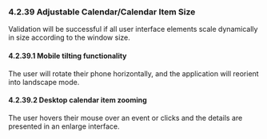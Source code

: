 ### 4.2.39 Adjustable Calendar/Calendar Item Size
Validation will be successful if all user interface elements scale dynamically in size according to the window size.

#### 4.2.39.1 Mobile tilting functionality
The user will rotate their phone horizontally, and the application will reorient into landscape mode.

#### 4.2.39.2 Desktop calendar item zooming
The user hovers their mouse over an event or clicks and the details are presented in an enlarge interface.


